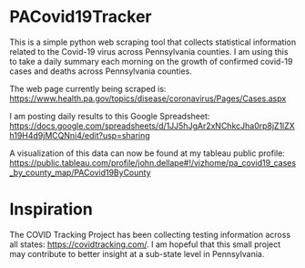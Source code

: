 # PACovid19Tracker

This is a simple python web scraping tool that collects statistical information related to the Covid-19 virus across Pennsylvania counties. I am using this to take a daily summary each morning on the growth of confirmed covid-19 cases and deaths across Pennsylvania counties.

The web page currently being scraped is: https://www.health.pa.gov/topics/disease/coronavirus/Pages/Cases.aspx

I am posting daily results to this Google Spreadsheet: https://docs.google.com/spreadsheets/d/1JJ5hJgAr2xNChkcJha0rp8jZ1lZXh19H4d9jMCQNni4/edit?usp=sharing

A visualization of this data can now be found at my tableau public profile: https://public.tableau.com/profile/john.dellape#!/vizhome/pa_covid19_cases_by_county_map/PACovid19ByCounty

# Inspiration
The COVID Tracking Project has been collecting testing information across all states: https://covidtracking.com/. 
I am hopeful that this small project may contribute to better insight at a sub-state level in Pennsylvania.
